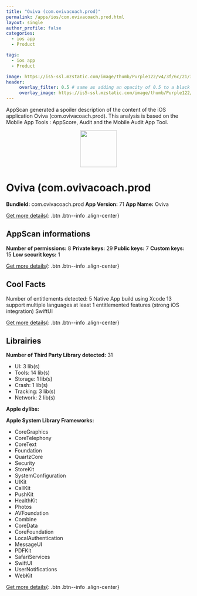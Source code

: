 ```yaml
---
title: "Oviva (com.ovivacoach.prod)"
permalink: /apps/ios/com.ovivacoach.prod.html
layout: single
author_profile: false
categories: 
  - ios app 
  - Product 

tags: 
  - ios app 
  - Product 

image: https://is5-ssl.mzstatic.com/image/thumb/Purple122/v4/3f/6c/21/3f6c2126-56ff-628e-4c3b-81b0ff0e5401/AppIcon-1x_U007emarketing-0-5-0-sRGB-85-220.png/512x512bb.jpg
header: 
     overlay_filter: 0.5 # same as adding an opacity of 0.5 to a black background
     overlay_image: https://is5-ssl.mzstatic.com/image/thumb/Purple122/v4/3f/6c/21/3f6c2126-56ff-628e-4c3b-81b0ff0e5401/AppIcon-1x_U007emarketing-0-5-0-sRGB-85-220.png/512x512bb.jpg
---
```

AppScan generated a spoiler description of the content of the iOS application Oviva (com.ovivacoach.prod). This analysis is based on the Mobile App Tools : AppScore, Audit and the Mobile Audit App Tool.

  
  
<div style="text-align: center;"><img src="https://is5-ssl.mzstatic.com/image/thumb/Purple122/v4/3f/6c/21/3f6c2126-56ff-628e-4c3b-81b0ff0e5401/AppIcon-1x_U007emarketing-0-5-0-sRGB-85-220.png/512x512bb.jpg" width="100" height="100"></div>  
  
# Oviva (com.ovivacoach.prod

**BundleId:** com.ovivacoach.prod
**App Version:** 71
**App Name:** Oviva


[Get more details](/pricing.html){: .btn .btn--info .align-center}  
  
## AppScan informations 

**Number of permissions:** 8
**Private keys:** 29
**Public keys:** 7
**Custom keys:** 15
**Low securit keys:** 1
  
[Get more details](/pricing.html){: .btn .btn--info .align-center}

## Cool Facts

Number of entitlements detected: 5
Native App
build using Xcode 13
support multiple languages
at least 1 entitlemented features (strong iOS integration)
SwiftUI
  
[Get more details](/pricing.html){: .btn .btn--info .align-center}

## Librairies 
**Number of Third Party Library detected:** 31
- UI: 3 lib(s)
- Tools: 14 lib(s)
- Storage: 1 lib(s)
- Crash: 1 lib(s)
- Tracking: 3 lib(s)
- Network: 2 lib(s)

**Apple dylibs:**


**Apple System Library Frameworks:**
- CoreGraphics
- CoreTelephony
- CoreText
- Foundation
- QuartzCore
- Security
- StoreKit
- SystemConfiguration
- UIKit
- CallKit
- PushKit
- HealthKit
- Photos
- AVFoundation
- Combine
- CoreData
- CoreFoundation
- LocalAuthentication
- MessageUI
- PDFKit
- SafariServices
- SwiftUI
- UserNotifications
- WebKit


  
[Get more details](/pricing.html){: .btn .btn--info .align-center}

